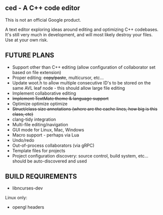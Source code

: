 ced - A C++ code editor
-----------------------

This is not an official Google product.

A text editor exploring ideas around editing and optimizing C++ codebases.
It's still very much in development, and will most likely destroy your files.
Use at your own risk.

FUTURE PLANS
------------

* Support other than C++ editing (allow configuration of collaborator set based
  on file extension)
* Proper editing: ~~copy/paste~~, multicursor, etc...
* Update woot.h to allow multiple consecutive ID's to be stored on the same AVL
  leaf node - this should allow large file editing
* Implement collaborative editing
* ~~Implement TextMate theme & language support~~
* Optimize optimize optimize
* ~~Struct/class size annotations (where are the cache lines, how big is this
  class, etc)~~
* clang-tidy integration
* Multi-file editing/navigation
* GUI mode for Linux, Mac, Windows
* Macro support - perhaps via Lua
* Undo/redo
* Out-of-process collaborators (via gRPC)
* Template files for projects
* Project configuration discovery: source control, build system, etc... should
  be auto-discovered and used


BUILD REQUIREMENTS
------------------

- libncurses-dev

Linux only:
- opengl headers

